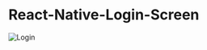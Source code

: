 # React-Native-Login-Screen

![Login](https://user-images.githubusercontent.com/47665779/76415683-aca05400-63aa-11ea-80e5-aa10bc751b64.png)
